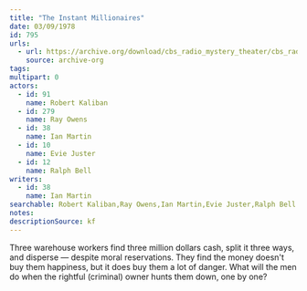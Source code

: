 ```yaml
---
title: "The Instant Millionaires"
date: 03/09/1978
id: 795
urls: 
  - url: https://archive.org/download/cbs_radio_mystery_theater/cbs_radio_mystery_theater-0751-0800.zip/cbs_radio_mystery_theater-0751-0800%2Fcbsrmt_0795_the_instant_millionaires.mp3
    source: archive-org
tags: 
multipart: 0
actors:  
  - id: 91
    name: Robert Kaliban  
  - id: 279
    name: Ray Owens  
  - id: 38
    name: Ian Martin  
  - id: 10
    name: Evie Juster  
  - id: 12
    name: Ralph Bell
writers:  
  - id: 38
    name: Ian Martin
searchable: Robert Kaliban,Ray Owens,Ian Martin,Evie Juster,Ralph Bell Ian Martin
notes: 
descriptionSource: kf
---
```

Three warehouse workers find three million dollars cash, split it three ways, and disperse — despite moral reservations. They find the money doesn't buy them happiness, but it does buy them a lot of danger. What will the men do when the rightful (criminal) owner hunts them down, one by one?